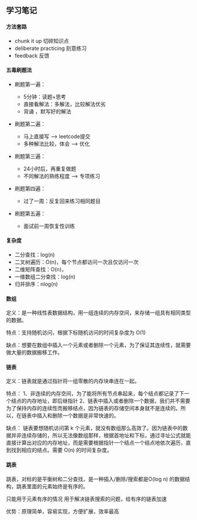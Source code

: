 ## 学习笔记

#### 方法套路
- chunk it up 切碎知识点
- deliberate practicing 刻意练习
- feedback 反馈

#### 五毒刷题法
- 刷题第一遍：
    - 5分钟：读题+思考
    - 直接看解法：多解法，比较解法优劣
    - 背诵 ，默写好的解法

- 刷题第二遍：
    - 马上直接写 --> leetcode提交
    - 多种解法比较，体会 --> 优化

- 刷题第三遍：
    - 24小时后，再重复做题
    - 不同解法的熟练程度 --> 专项练习

- 刷题第四遍：
    - 过了一周：反复回来练习相同题目

- 刷题第五遍：
    - 面试前一周恢复性训练

#### 复杂度

- 二分查找：log(n)
- 二叉树遍历：O(n)，每个节点都访问一次且仅访问一次
- 二维矩阵查找：O(n)，
- 一维数组二分查找：log(n)
- 归并排序：nlog(n)

#### 数组
定义：是一种线性表数据结构，用一组连续的内存空间，来存储一组具有相同类型的数据。

特点：支持随机访问，根据下标随机访问的时间复杂度为 O(1)

缺点：想要在数组中插入一个元素或者删除一个元素，为了保证其连续性，就需要做大量的数据搬移工作。

#### 链表
定义：链表就是通过指针将一组零散的内存块串连在一起。

特点：
1、非连续的内存空间，为了能将所有节点串起来，每个结点都记录了下一个结点的内存地址，即后继指针
2、链表中插入或者删除一个数据，我们并不需要为了保持内存的连续性而搬移结点，因为链表的存储空间本身就不是连续的。所以，在链表中插入和删除一个数据是非常快速的。

缺点：
链表要想随机访问第 k 个元素，就没有数组那么高效了。因为链表中的数据并非连续存储的，所以无法像数组那样，根据首地址和下标，通过寻址公式就能直接计算出对应的内存地址，而是需要根据指针一个结点一个结点地依次遍历，直到找到相应的结点。需要 O(n) 的时间复杂度。

#### 跳表
跳表，对标的是平衡树和二分查找，是一种插入/删除/搜索都是O(log n) 的数据结构，跳表里面的元素始终是有序的。

只能用于元素有序的情况
用于解决链表搜索的问题，给有序的链表加速

优势：原理简单，容易实现，方便扩展，效率最高